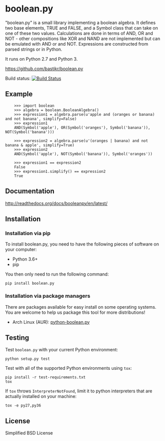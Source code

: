 boolean.py
==========

"boolean.py" is a small library implementing a boolean algebra. It
defines two base elements, TRUE and FALSE, and a Symbol class that can take
on one of these two values. Calculations are done in terms of AND, OR and
NOT - other compositions like XOR and NAND are not implemented but can be
emulated with AND or and NOT. 
Expressions are constructed from parsed strings or in Python.

It runs on Python 2.7 and Python 3.

https://github.com/bastikr/boolean.py

Build status: [![Build Status](https://travis-ci.org/bastikr/boolean.py.svg?branch=master)](https://travis-ci.org/bastikr/boolean.py)

Example
-------
```
    >>> import boolean
    >>> algebra = boolean.BooleanAlgebra()
    >>> expression1 = algebra.parse(u'apple and (oranges or banana) and not banana', simplify=False)
    >>> expression1
    AND(Symbol('apple'), OR(Symbol('oranges'), Symbol('banana')), NOT(Symbol('banana')))

    >>> expression2 = algebra.parse(u'(oranges | banana) and not banana & apple', simplify=True)
    >>> expression2
    AND(Symbol('apple'), NOT(Symbol('banana')), Symbol('oranges'))

    >>> expression1 == expression2
    False
    >>> expression1.simplify() == expression2
    True    
```

Documentation
-------------

http://readthedocs.org/docs/booleanpy/en/latest/

Installation
------------

### Installation via pip

To install boolean.py, you need to have the following pieces of software on your computer:

* Python 3.6+
* pip

You then only need to run the following command:

`pip install boolean.py`

### Installation via package managers

There are packages available for easy install on some operating systems. You are welcome to help us package this tool for more distributions!

* Arch Linux (AUR): [python-boolean.py](https://aur.archlinux.org/packages/python-boolean.py/)

Testing
-------

Test `boolean.py` with your current Python environment:

`python setup.py test`

Test with all of the supported Python environments using `tox`:

```
pip install -r test-requirements.txt
tox
```

If `tox` throws `InterpreterNotFound`, limit it to python interpreters that are actually installed on your machine:

```
tox -e py27,py36
```

License
-------

Simplified BSD License
